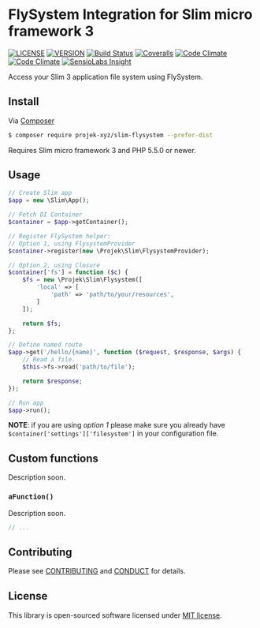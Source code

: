# FlySystem Integration for Slim micro framework 3

[![LICENSE](https://img.shields.io/packagist/l/projek-xyz/slim-flysystem.svg?style=flat-square)](LICENSE.md)
[![VERSION](https://img.shields.io/packagist/v/projek-xyz/slim-flysystem.svg?style=flat-square)](https://github.com/projek-xyz/slim-flysystem/releases)
[![Build Status](https://img.shields.io/travis/projek-xyz/slim-flysystem/master.svg?branch=master&style=flat-square)](https://travis-ci.org/projek-xyz/slim-flysystem)
[![Coveralls](https://img.shields.io/coveralls/projek-xyz/slim-flysystem/master.svg?style=flat-square)](https://coveralls.io/github/projek-xyz/slim-flysystem)
[![Code Climate](https://img.shields.io/codeclimate/coverage/github/projek-xyz/slim-flysystem.svg?style=flat-square)](https://codeclimate.com/coverage/projek-xyz/slim-flysystem)
[![Code Climate](https://img.shields.io/codeclimate/github/projek-xyz/slim-flysystem.svg?style=flat-square)](https://codeclimate.com/github/projek-xyz/slim-flysystem)
[![SensioLabs Insight](https://img.shields.io/sensiolabs/i/81ad8017-5a5c-4187-81ab-d7c37ea83c4c.svg?style=flat-square)](https://insight.sensiolabs.com/projects/81ad8017-5a5c-4187-81ab-d7c37ea83c4c)

Access your Slim 3 application file system using FlySystem.

## Install

Via [Composer](https://getcomposer.org/)

```bash
$ composer require projek-xyz/slim-flysystem --prefer-dist
```

Requires Slim micro framework 3 and PHP 5.5.0 or newer.

## Usage

```php
// Create Slim app
$app = new \Slim\App();

// Fetch DI Container
$container = $app->getContainer();

// Register FlySystem helper:
// Option 1, using FlysystemProvider
$container->register(new \Projek\Slim\FlysystemProvider);

// Option 2, using Closure
$container['fs'] = function ($c) {
    $fs = new \Projek\Slim\Flysystem([
        'local' => [
            'path' => 'path/to/your/resources',
        ]
    ]);

    return $fs;
};

// Define named route
$app->get('/hello/{name}', function ($request, $response, $args) {
    // Read a file.
    $this->fs->read('path/to/file');

    return $response;
});

// Run app
$app->run();
```

**NOTE**: if you are using _option 1_ please make sure you already have `$container['settings']['filesystem']` in your configuration file.

## Custom functions

Description soon.

### `aFunction()`

Description soon.

```php
// ...
```

## Contributing

Please see [CONTRIBUTING](.github/CONTRIBUTING.md) and [CONDUCT](.github/CONDUCT.md) for details.

## License

This library is open-sourced software licensed under [MIT license](LICENSE.md).
